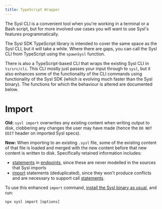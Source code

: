 ```yaml
---
title: TypeScript Wrapper
---
```


The Sysl CLI is a convenient tool when you're working in a terminal or a Bash script, but for more involved use cases you will want to use Sysl's features programmatically.

The Sysl SDK TypeScript library is intended to cover the same space as the Sysl CLI, but it will take a while. Where there are gaps, you can call the Sysl CLI from TypeScript using the `spawnSysl` function.

There is also a TypeScript-based CLI that wraps the existing Sysl CLI in `ts/src/cli`. This CLI mostly just passes your input through to `sysl`, but it also enhances some of the functionality of the CLI commands using functionality of the Sysl SDK (which is evolving much faster than the Sysl binary). The functions for which the behaviour is altered are documented below.

# Import

**Old:** `sysl import` overwrites any existing content when writing output to disk, clobbering any changes the user may have made (hence the `DO NOT EDIT` header on imported Sysl specs).

**New:** When importing to an existing `.sysl` file, some of the existing content of that file is loaded and merged with the new content before that new content is written to disk. Specifically retained information includes:
- [statements](../lang/statement.md) in [endpoints](../lang/endpoint.md), since these are never modelled in the sources that Sysl imports
- [import](../lang/import.md) statements (deduplicated), since they won't produce conflicts and are necessary to support call [statements](../lang/statement.md).

To use this enhanced `import` command, [install the Sysl binary as usual](../installation.md), and run:

```
npx sysl import [options]
```
